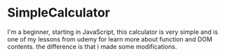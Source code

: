 # SimpleCalculator
I'm a beginner, starting in JavaScript, this calculator is very simple and is one of my lessons from udemy for learn more about function and DOM contents. the difference is that i made some modifications.
